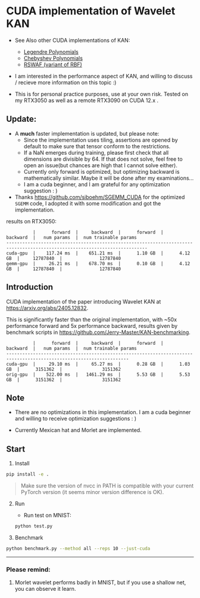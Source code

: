 # CUDA implementation of Wavelet KAN

- See Also other CUDA implementations of KAN:
   - [Legendre Polynomials](https://github.com/Da1sypetals/Legendre-KAN-cuda)
   - [Chebyshev Polynomials](https://github.com/Da1sypetals/ChebyKan-cuda-op)
   - [RSWAF (variant of RBF)](https://github.com/Da1sypetals/faster-kan-cuda)

- I am interested in the performance aspect of KAN, and willing to discuss / recieve more information on this topic :)
- This is for personal practice purposes, use at your own risk. Tested on my RTX3050 as well as a remote RTX3090 on CUDA 12.x .

## Update:
- A **much** faster implementation is updated, but please note:
   - Since the implementation uses tiling, assertions are opened by default to make sure that tensor conform to the restrictions.
   - If a NaN emerges during training, please first check that all dimensions are divisible by 64. If that does not solve, feel free to open an issue(but chances are high that I cannot solve either). 
   - Currently only forward is optimized, but optimizing backward is mathematically similar. Maybe it will be done after my examinations...
   - I am a cuda beginner, and I am grateful for any optimization suggestion : )
- Thanks https://github.com/siboehm/SGEMM_CUDA for the optimized `SGEMM` code, I adopted it with some modification and got the implementation.

results on RTX3050:
```
          |      forward  |     backward  |      forward  |     backward  |   num params  |  num trainable params
---------------------------------------------------------------------------------------------------------------------------
cuda-gpu  |    117.24 ms  |    651.21 ms  |      1.10 GB  |      4.12 GB  |     12787840  |              12787840
gemm-gpu  |     26.21 ms  |    678.70 ms  |      0.10 GB  |      4.12 GB  |     12787840  |              12787840
```

## Introduction

CUDA implementation of the paper introducing Wavelet KAN at https://arxiv.org/abs/2405.12832.

This is significantly faster than the original implementation, with ~50x performance forward and 5x performance backward, results given by benchmark scripts in https://github.com/Jerry-Master/KAN-benchmarking.

```
          |      forward  |     backward  |      forward  |     backward  |   num params  |  num trainable params
--------------------------------------------------------------------------------------------------------------------
cuda-gpu  |     29.10 ms  |     65.27 ms  |      0.28 GB  |      1.03 GB  |      3151362  |               3151362
orig-gpu  |    522.00 ms  |   1461.29 ms  |      5.53 GB  |      5.53 GB  |      3151362  |               3151362

```


## Note

- There are no optimizations in this implementation. I am a cuda beginner and willing to receive optimization suggestions : )

- Currently Mexican hat and Morlet are implemented.

## Start

1. Install

```bash
pip install -e .
```

> Make sure the version of nvcc in PATH is compatible with your current PyTorch version (it seems minor version difference is OK).

2. Run

   - Run test on MNIST:

   ```bash
   python test.py
   ```

3. Benchmark

```bash
python benchmark.py --method all --reps 10 --just-cuda
```

---

### Please remind:
1. Morlet wavelet performs badly in MNIST, but if you use a shallow net, you can observe it learn.

